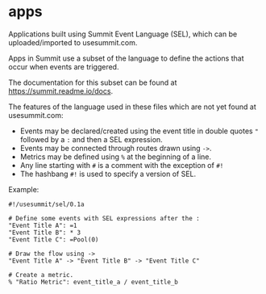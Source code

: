 # apps

Applications built using Summit Event Language (SEL), which can be uploaded/imported to usesummit.com.

Apps in Summit use a subset of the language to define the actions that occur when events are triggered.

The documentation for this subset can be found at https://summit.readme.io/docs.

The features of the language used in these files which are not yet found at usesummit.com:

- Events may be declared/created using the event title in double quotes `"` followed by a `:` and then a SEL expression.
- Events may be connected through routes drawn using `->`.
- Metrics may be defined using `%` at the beginning of a line.
- Any line starting with `#` is a comment with the exception of `#!`
- The hashbang `#!` is used to specify a version of SEL.

Example:

```
#!/usesummit/sel/0.1a

# Define some events with SEL expressions after the :
"Event Title A": =1
"Event Title B": * 3
"Event Title C": =Pool(0)

# Draw the flow using ->
"Event Title A" -> "Event Title B" -> "Event Title C"

# Create a metric.
% "Ratio Metric": event_title_a / event_title_b
```


